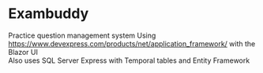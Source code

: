 # Exambuddy
Practice question management system
Using https://www.devexpress.com/products/net/application_framework/  with the Blazor UI <br>
Also uses SQL Server Express with Temporal tables and Entity Framework


